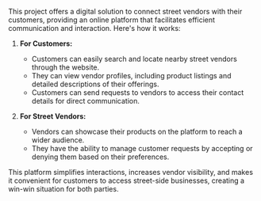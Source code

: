 This project offers a digital solution to connect street vendors with their customers, providing an online platform that facilitates efficient communication and interaction. Here's how it works:

1. **For Customers:**
   - Customers can easily search and locate nearby street vendors through the website.
   - They can view vendor profiles, including product listings and detailed descriptions of their offerings.
   - Customers can send requests to vendors to access their contact details for direct communication.

2. **For Street Vendors:**
   - Vendors can showcase their products on the platform to reach a wider audience.
   - They have the ability to manage customer requests by accepting or denying them based on their preferences.

This platform simplifies interactions, increases vendor visibility, and makes it convenient for customers to access street-side businesses, creating a win-win situation for both parties.
